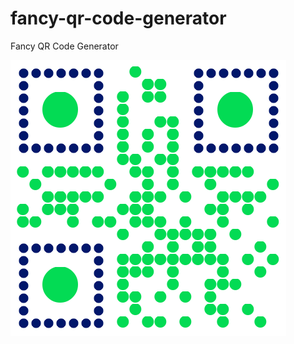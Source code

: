 # fancy-qr-code-generator
Fancy QR Code Generator

![Generated QR Code](https://github.com/gdbhosale/fancy-qr-code-generator/blob/master/myqr.png)

